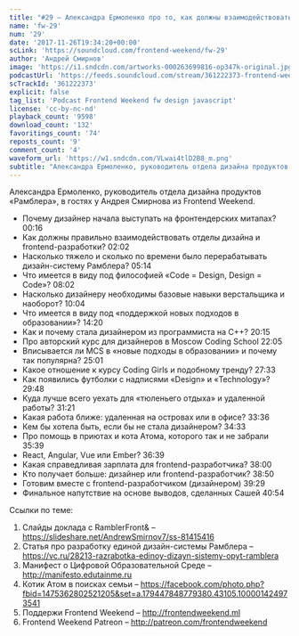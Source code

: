 ```yaml
---
title: "#29 – Александра Ермоленко про то, как должны взаимодействовать дизайнеры и разработчики"
name: 'fw-29'
num: '29'
date: '2017-11-26T19:34:20+00:00'
scLink: 'https://soundcloud.com/frontend-weekend/fw-29'
author: 'Андрей Смирнов'
image: 'https://i1.sndcdn.com/artworks-000263699816-op347k-original.jpg'
podcastUrl: 'https://feeds.soundcloud.com/stream/361222373-frontend-weekend-fw-29.m4a'
scTrackId: '361222373'
explicit: false
tag_list: 'Podcast Frontend Weekend fw design javascript'
license: 'cc-by-nc-nd'
playback_count: '9598'
download_count: '132'
favoritings_count: '74'
reposts_count: '9'
comment_count: '4'
waveform_url: 'https://w1.sndcdn.com/VLwai4tlD2B8_m.png'
subtitle: "Александра Ермоленко, руководитель отдела дизайна продуктов «Рамблера», в гостях у Андрея Смирнова из Frontend Weekend."
---
```

Александра Ермоленко, руководитель отдела дизайна продуктов «Рамблера», в гостях у Андрея Смирнова из Frontend Weekend.

- Почему дизайнер начала выступать на фронтендерских митапах? <timecode sec="16">00:16</timecode>
- Как должны правильно взаимодействовать отделы дизайна и frontend-разработки? <timecode sec="122">02:02</timecode>
- Насколько тяжело и сколько по времени было перерабатывать дизайн-систему Рамблера? <timecode sec="314">05:14</timecode>
- Что имеется в виду под философией «Code = Design, Design = Code»? <timecode sec="482">08:02</timecode>
- Насколько дизайнеру необходимы базовые навыки верстальщика и наоборот? <timecode sec="604">10:04</timecode>
- Что имеется в виду под «поддержкой новых подходов в образовании»? <timecode sec="860">14:20</timecode>
- Как и почему стала дизайнером из программиста на C++? <timecode sec="1215">20:15</timecode>
- Про авторский курс для дизайнеров в Moscow Coding School <timecode sec="1325">22:05</timecode>
- Вписывается ли MCS в «новые подходы в образовании» и почему так популярна? <timecode sec="1501">25:01</timecode>
- Какое отношение к курсу Coding Girls и подобному тренду? <timecode sec="1653">27:33</timecode>
- Как появились футболки с надписями «Design» и «Technology»? <timecode sec="1788">29:48</timecode>
- Куда лучше всего уехать для «тюленьего отдыха» и удаленной работы? <timecode sec="1881">31:21</timecode>
- Какая работа ближе: удаленная на островах или в офисе? <timecode sec="2016">33:36</timecode>
- Кем бы хотела быть, если бы не стала дизайнером? <timecode sec="2073">34:33</timecode>
- Про помощь в приютах и кота Атома, которого так и не забрали <timecode sec="2139">35:39</timecode>
- React, Angular, Vue или Ember? <timecode sec="2199">36:39</timecode>
- Какая справедливая зарплата для frontend-разработчика? <timecode sec="2280">38:00</timecode>
- Кто получает больше: дизайнер или frontend-разработчик? <timecode sec="2330">38:50</timecode>
- Готовим вместе с frontend-разработчиком (дизайнером) <timecode sec="2369">39:29</timecode>
- Финальное напутствие на основе выводов, сделанных Сашей <timecode sec="2454">40:54</timecode>

Ссылки по теме:
1) Слайды доклада с RamblerFront& – https://slideshare.net/AndrewSmirnov7/ss-81415416
2) Статья про разработку единой дизайн-системы Рамблера – https://vc.ru/28213-razrabotka-edinoy-dizayn-sistemy-opyt-ramblera
3) Манифест о Цифровой Образовательной Среде – http://manifesto.edutainme.ru
4) Котик Атом в поисках семьи – https://facebook.com/photo.php?fbid=1475362802521205&set=a.179447848779380.43105.100001424973541
5) Поддержи Frontend Weekend – http://frontendweekend.ml
6) Frontend Weekend Patreon – http://patreon.com/frontendweekend